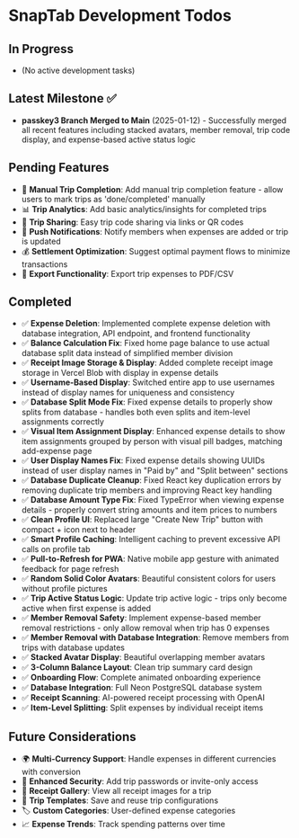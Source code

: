 # SnapTab Development Todos

## In Progress
- (No active development tasks)

## Latest Milestone ✅
- **passkey3 Branch Merged to Main** (2025-01-12) - Successfully merged all recent features including stacked avatars, member removal, trip code display, and expense-based active status logic

## Pending Features
- 📝 **Manual Trip Completion**: Add manual trip completion feature - allow users to mark trips as 'done/completed' manually
- 📊 **Trip Analytics**: Add basic analytics/insights for completed trips
- 🔗 **Trip Sharing**: Easy trip code sharing via links or QR codes
- 📱 **Push Notifications**: Notify members when expenses are added or trip is updated
- 💰 **Settlement Optimization**: Suggest optimal payment flows to minimize transactions
- 📄 **Export Functionality**: Export trip expenses to PDF/CSV

## Completed
- ✅ **Expense Deletion**: Implemented complete expense deletion with database integration, API endpoint, and frontend functionality  
- ✅ **Balance Calculation Fix**: Fixed home page balance to use actual database split data instead of simplified member division
- ✅ **Receipt Image Storage & Display**: Added complete receipt image storage in Vercel Blob with display in expense details
- ✅ **Username-Based Display**: Switched entire app to use usernames instead of display names for uniqueness and consistency
- ✅ **Database Split Mode Fix**: Fixed expense details to properly show splits from database - handles both even splits and item-level assignments correctly
- ✅ **Visual Item Assignment Display**: Enhanced expense details to show item assignments grouped by person with visual pill badges, matching add-expense page
- ✅ **User Display Names Fix**: Fixed expense details showing UUIDs instead of user display names in "Paid by" and "Split between" sections
- ✅ **Database Duplicate Cleanup**: Fixed React key duplication errors by removing duplicate trip members and improving React key handling
- ✅ **Database Amount Type Fix**: Fixed TypeError when viewing expense details - properly convert string amounts and item prices to numbers
- ✅ **Clean Profile UI**: Replaced large "Create New Trip" button with compact + icon next to header
- ✅ **Smart Profile Caching**: Intelligent caching to prevent excessive API calls on profile tab
- ✅ **Pull-to-Refresh for PWA**: Native mobile app gesture with animated feedback for page refresh
- ✅ **Random Solid Color Avatars**: Beautiful consistent colors for users without profile pictures
- ✅ **Trip Active Status Logic**: Update trip active logic - trips only become active when first expense is added
- ✅ **Member Removal Safety**: Implement expense-based member removal restrictions - only allow removal when trip has 0 expenses
- ✅ **Member Removal with Database Integration**: Remove members from trips with database updates
- ✅ **Stacked Avatar Display**: Beautiful overlapping member avatars
- ✅ **3-Column Balance Layout**: Clean trip summary card design
- ✅ **Onboarding Flow**: Complete animated onboarding experience
- ✅ **Database Integration**: Full Neon PostgreSQL database system
- ✅ **Receipt Scanning**: AI-powered receipt processing with OpenAI
- ✅ **Item-Level Splitting**: Split expenses by individual receipt items

## Future Considerations
- 🌍 **Multi-Currency Support**: Handle expenses in different currencies with conversion
- 🔐 **Enhanced Security**: Add trip passwords or invite-only access
- 📸 **Receipt Gallery**: View all receipt images for a trip
- 📅 **Trip Templates**: Save and reuse trip configurations
- 🏷️ **Custom Categories**: User-defined expense categories
- 📈 **Expense Trends**: Track spending patterns over time 